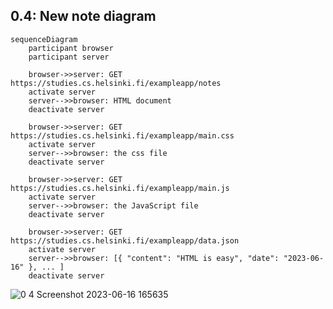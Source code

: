 ## 0.4: New note diagram

```
sequenceDiagram
    participant browser
    participant server

    browser->>server: GET https://studies.cs.helsinki.fi/exampleapp/notes
    activate server
    server-->>browser: HTML document
    deactivate server

    browser->>server: GET https://studies.cs.helsinki.fi/exampleapp/main.css
    activate server
    server-->>browser: the css file
    deactivate server

    browser->>server: GET https://studies.cs.helsinki.fi/exampleapp/main.js
    activate server
    server-->>browser: the JavaScript file
    deactivate server

    browser->>server: GET https://studies.cs.helsinki.fi/exampleapp/data.json
    activate server
    server-->>browser: [{ "content": "HTML is easy", "date": "2023-06-16" }, ... ]
    deactivate server
```

![0 4 Screenshot 2023-06-16 165635](https://github.com/Court534/CS-Full-Stack-Open/assets/85391216/23488888-1045-438e-b947-b77eb82a723a)
